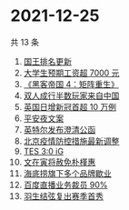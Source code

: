 # 2021-12-25

共 13 条

<!-- BEGIN ZHIHUSEARCH -->
<!-- 最后更新时间 Sat Dec 25 2021 01:19:53 GMT+0800 (China Standard Time) -->
1. [国王排名更新](https://www.zhihu.com/search?q=国王排名)
1. [大学生预期工资超 7000 元](https://www.zhihu.com/search?q=大学生预期工资)
1. [《黑客帝国 4：矩阵重生》](https://www.zhihu.com/search?q=黑客帝国4)
1. [双人成行半数玩家来自中国](https://www.zhihu.com/search?q=双人成行)
1. [英国日增新冠首超 10 万例](https://www.zhihu.com/search?q=英国疫情)
1. [平安夜文案](https://www.zhihu.com/search?q=平安夜)
1. [英特尔发布澄清公函](https://www.zhihu.com/search?q=英特尔)
1. [北京疫情防控措施最新调整](https://www.zhihu.com/search?q=北京疫情防控措施)
1. [TES 3:0 iG](https://www.zhihu.com/search?q=tes)
1. [文在寅将赦免朴槿惠](https://www.zhihu.com/search?q=朴槿惠)
1. [海底捞旗下多个品牌歇业](https://www.zhihu.com/search?q=海底捞)
1. [百度直播业务裁员 90%](https://www.zhihu.com/search?q=百度裁员)
1. [羽生结弦复出赛季首秀](https://www.zhihu.com/search?q=羽生结弦)
<!-- END ZHIHUSEARCH -->
